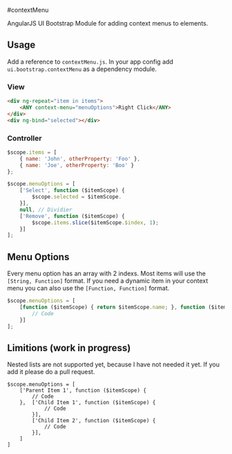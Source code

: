 #contextMenu

AngularJS UI Bootstrap Module for adding context menus to elements.

## Usage

Add a reference to `contextMenu.js`. In your app config add `ui.bootstrap.contextMenu` as a dependency module.

### View

```html
<div ng-repeat="item in items">
    <ANY context-menu="menuOptions">Right Click</ANY>
</div>
<div ng-bind="selected"></div>
```

### Controller

```js
$scope.items = [
    { name: 'John', otherProperty: 'Foo' },
    { name: 'Joe', otherProperty: 'Boo' }
};

$scope.menuOptions = [
    ['Select', function ($itemScope) {
        $scope.selected = $itemScope.
    }],
    null, // Dividier
    ['Remove', function ($itemScope) {
        $scope.items.slice($itemScope.$index, 1);
    }]
];
```

## Menu Options

Every menu option has an array with 2 indexs. Most items will use the `[String, Function]` format. If you need a dynamic item in your context menu you can also use the `[Function, Function]` format.

```js
$scope.menuOptions = [
    [function ($itemScope) { return $itemScope.name; }, function ($itemScope) {
        // Code
    }]
];
```

## Limitions (work in progress)

Nested lists are not supported yet, because I have not needed it yet. If you add it please do a pull request.

```JS
$scope.menuOptions = [
    ['Parent Item 1', function ($itemScope) {
        // Code
    },  ['Child Item 1', function ($itemScope) {
            // Code
        }],
        ['Child Item 2', function ($itemScope) {
            // Code
        }],
    ]
]
```
